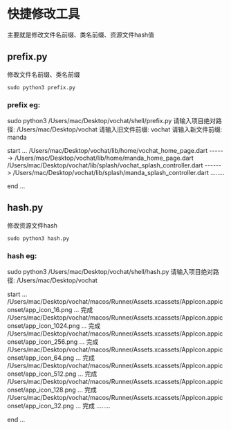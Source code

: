 
# 快捷修改工具
主要就是修改文件名前缀、类名前缀、资源文件hash值

## prefix.py
修改文件名前缀、类名前缀

``` shell
sudo python3 prefix.py
```

### prefix eg:
sudo python3 /Users/mac/Desktop/vochat/shell/prefix.py
请输入项目绝对路径: /Users/mac/Desktop/vochat 
请输入旧文件前缀: vochat
请输入新文件前缀: manda

start ...
/Users/mac/Desktop/vochat/lib/home/vochat_home_page.dart ------> /Users/mac/Desktop/vochat/lib/home/manda_home_page.dart
/Users/mac/Desktop/vochat/lib/splash/vochat_splash_controller.dart ------> /Users/mac/Desktop/vochat/lib/splash/manda_splash_controller.dart
........

end ...


## hash.py
修改资源文件hash

``` shell
sudo python3 hash.py
```

### hash eg:
sudo python3 /Users/mac/Desktop/vochat/shell/hash.py
请输入项目绝对路径: /Users/mac/Desktop/vochat 

start ...
/Users/mac/Desktop/vochat/macos/Runner/Assets.xcassets/AppIcon.appiconset/app_icon_16.png ... 完成
/Users/mac/Desktop/vochat/macos/Runner/Assets.xcassets/AppIcon.appiconset/app_icon_1024.png ... 完成
/Users/mac/Desktop/vochat/macos/Runner/Assets.xcassets/AppIcon.appiconset/app_icon_256.png ... 完成
/Users/mac/Desktop/vochat/macos/Runner/Assets.xcassets/AppIcon.appiconset/app_icon_64.png ... 完成
/Users/mac/Desktop/vochat/macos/Runner/Assets.xcassets/AppIcon.appiconset/app_icon_512.png ... 完成
/Users/mac/Desktop/vochat/macos/Runner/Assets.xcassets/AppIcon.appiconset/app_icon_128.png ... 完成
/Users/mac/Desktop/vochat/macos/Runner/Assets.xcassets/AppIcon.appiconset/app_icon_32.png ... 完成
........

end ...